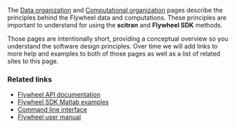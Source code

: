 The [Data organization](Data-organization) and [Computational organization](Computational-organization) pages describe the principles behind the Flywheel data and computations.  These principles are important to understand for using the **scitran** and **Flywheel SDK** methods. 

Those pages are intentionally short, providing a conceptual overview so you understand the software design principles. Over time we will add links to more help and examples to both of those pages as well as a list of related sites to this page.

### Related links

* [Flywheel API documentation](https://flywheel-io.github.io/core/branches/master/matlab/flywheel.api.html)
* [Flywheel SDK Matlab examples](https://flywheel-io.github.io/core/branches/master/matlab/examples.html)
* [Command line interface](https://docs.flywheel.io/display/EM/CLI+and+SDKs)
* [Flywheel user manual](https://docs.flywheel.io/display/EM/About+Flywheel)
